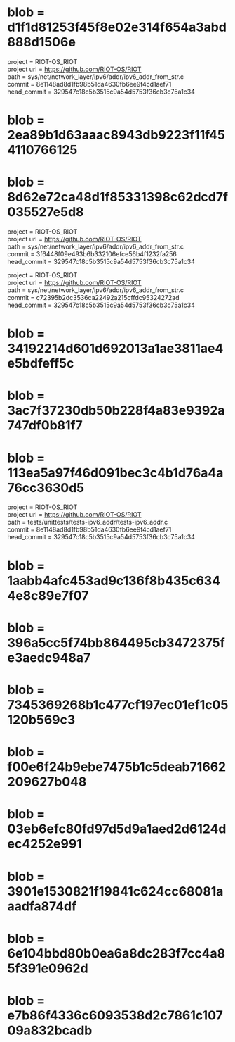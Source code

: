 # blob = d1f1d81253f45f8e02e314f654a3abd888d1506e
project = RIOT-OS_RIOT  
project url = https://github.com/RIOT-OS/RIOT  
path = sys/net/network_layer/ipv6/addr/ipv6_addr_from_str.c  
commit = 8e1148ad8d1fb98b51da4630fb6ee9f4cd1aef71  
head_commit = 329547c18c5b3515c9a54d5753f36cb3c75a1c34  

# blob = 2ea89b1d63aaac8943db9223f11f454110766125
# blob = 8d62e72ca48d1f85331398c62dcd7f035527e5d8
project = RIOT-OS_RIOT  
project url = https://github.com/RIOT-OS/RIOT  
path = sys/net/network_layer/ipv6/addr/ipv6_addr_from_str.c  
commit = 3f6448f09e493b6b332106efce56b4f1232fa256  
head_commit = 329547c18c5b3515c9a54d5753f36cb3c75a1c34  

project = RIOT-OS_RIOT  
project url = https://github.com/RIOT-OS/RIOT  
path = sys/net/network_layer/ipv6/addr/ipv6_addr_from_str.c  
commit = c72395b2dc3536ca22492a215cffdc95324272ad  
head_commit = 329547c18c5b3515c9a54d5753f36cb3c75a1c34  

# blob = 34192214d601d692013a1ae3811ae4e5bdfeff5c
# blob = 3ac7f37230db50b228f4a83e9392a747df0b81f7
# blob = 113ea5a97f46d091bec3c4b1d76a4a76cc3630d5
project = RIOT-OS_RIOT  
project url = https://github.com/RIOT-OS/RIOT  
path = tests/unittests/tests-ipv6_addr/tests-ipv6_addr.c  
commit = 8e1148ad8d1fb98b51da4630fb6ee9f4cd1aef71  
head_commit = 329547c18c5b3515c9a54d5753f36cb3c75a1c34  

# blob = 1aabb4afc453ad9c136f8b435c6344e8c89e7f07
# blob = 396a5cc5f74bb864495cb3472375fe3aedc948a7
# blob = 7345369268b1c477cf197ec01ef1c05120b569c3
# blob = f00e6f24b9ebe7475b1c5deab71662209627b048
# blob = 03eb6efc80fd97d5d9a1aed2d6124dec4252e991
# blob = 3901e1530821f19841c624cc68081aaadfa874df
# blob = 6e104bbd80b0ea6a8dc283f7cc4a85f391e0962d
# blob = e7b86f4336c6093538d2c7861c10709a832bcadb
